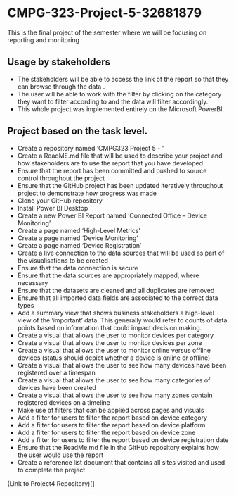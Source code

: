 # CMPG-323-Project-5-32681879
This is the final project of the semester where we will be focusing on reporting and monitoring

## Usage by stakeholders
- The stakeholders will be able to access the link of the report so that they can browse through the data .
- The user will be able to work with the filter by clicking on the category they want to filter according to and the data will filter accordingly.
- This whole project was implemented entirely on the Microsoft PowerBI.

## Project based on the task level.
- Create a repository named ‘CMPG323 Project 5 - <add your student number>’
- Create a ReadME.md file that will be used to describe your project and how stakeholders are to use the report that you have developed
- Ensure that the report has been committed and pushed to source control throughout the project
- Ensure that the GitHub project has been updated iteratively throughout project to demonstrate how progress was made
- Clone your GitHub repository
- Install Power BI Desktop
- Create a new Power BI Report named ‘Connected Office – Device Monitoring’
- Create a page named ‘High-Level Metrics’
- Create a page named ‘Device Monitoring’
- Create a page named ‘Device Registration’
- Create a live connection to the data sources that will be used as part of the visualisations to be created
- Ensure that the data connection is secure
- Ensure that the data sources are appropriately mapped, where necessary
- Ensure that the datasets are cleaned and all duplicates are removed
- Ensure that all imported data fields are associated to the correct data types
- Add a summary view that shows business stakeholders a high-level view of the ‘important’ data. This generally would refer to counts of data points based on  information that could impact decision making.
- Create a visual that allows the user to monitor devices per category
- Create a visual that allows the user to monitor devices per zone
- Create a visual that allows the user to monitor online versus offline devices (status should depict whether a device is online or offline)
- Create a visual that allows the user to see how many devices have been registered over a timespan
- Create a visual that allows the user to see how many categories of devices have been created
- Create a visual that allows the user to see how many zones contain registered devices on a timeline
- Make use of filters that can be applied across pages and visuals
- Add a filter for users to filter the report based on device category
- Add a filter for users to filter the report based on device platform
- Add a filter for users to filter the report based on device zone
- Add a filter for users to filter the report based on device registration date
- Ensure that the ReadMe.md file in the GitHub repository explains how the user would use the report
- Create a reference list document that contains all sites visited and used to complete the project

(Link to Project4 Repository)[]






